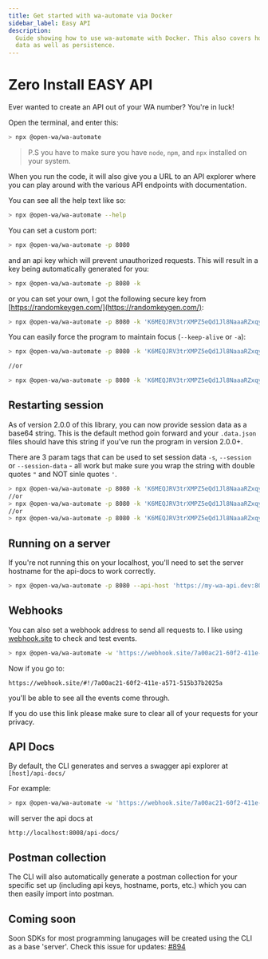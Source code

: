 ```yaml
---
title: Get started with wa-automate via Docker
sidebar_label: Easy API
description:
  Guide showing how to use wa-automate with Docker. This also covers how to import
  data as well as persistence.
---
```


# Zero Install EASY API

Ever wanted to create an API out of your WA number? You're in luck! 

Open the terminal, and enter this:

```bash
> npx @open-wa/wa-automate
```

> P.S you have to make sure you have `node`, `npm`, and `npx` installed on your system.

When you run the code, it will also give you a URL to an API explorer where you can play around with the various API endpoints with documentation.

You can see all the help text like so:

```bash
> npx @open-wa/wa-automate --help
```

You can set a custom port:

```bash
> npx @open-wa/wa-automate -p 8080
```

and an api key which will prevent unauthorized requests. This will result in a key being automatically generated for you:

```bash
> npx @open-wa/wa-automate -p 8080 -k
```

or you can set your own, I got the following secure key from [https://randomkeygen.com/](https://randomkeygen.com/):

```bash
> npx @open-wa/wa-automate -p 8080 -k 'K6MEQJRV3trXMPZ5eQd1Jl8NaaaRZxqy'
```

You can easily force the program to maintain focus (`--keep-alive` or `-a`):

```bash
> npx @open-wa/wa-automate -p 8080 -k 'K6MEQJRV3trXMPZ5eQd1Jl8NaaaRZxqy' --keep-alive

//or

> npx @open-wa/wa-automate -p 8080 -k 'K6MEQJRV3trXMPZ5eQd1Jl8NaaaRZxqy' --keep-alive
```

## Restarting session

As of version 2.0.0 of this library, you can now provide session data as a base64 string. This is the default method goin forward and your `.data.json` files should have this string if you've run the program in version 2.0.0+.

There are 3 param tags that can be used to set session data `-s`, `--session` or `--session-data` - all work but make sure you wrap the string with double quotes `"` and NOT sinle quotes `'`.

```bash
> npx @open-wa/wa-automate -p 8080 -k 'K6MEQJRV3trXMPZ5eQd1Jl8NaaaRZxqy' --session-data "eyJXQUJyb...ifQ=="
//or
> npx @open-wa/wa-automate -p 8080 -k 'K6MEQJRV3trXMPZ5eQd1Jl8NaaaRZxqy' --session "eyJXQUJyb...ifQ=="
//or
> npx @open-wa/wa-automate -p 8080 -k 'K6MEQJRV3trXMPZ5eQd1Jl8NaaaRZxqy' -s "eyJXQUJyb...ifQ=="
```

## Running on a server

If you're not running this on your localhost, you'll need to set the server hostname for the api-docs to work correctly.

```bash
> npx @open-wa/wa-automate -p 8080 --api-host 'https://my-wa-api.dev:8080'
```

## Webhooks

You can also set a webhook address to send all requests to. I like using [webhook.site](https://webhook.site/) to check and test events.

```bash
> npx @open-wa/wa-automate -w 'https://webhook.site/7a00ac21-60f2-411e-a571-515b37b2025a'
```

Now if you go to:

```http
https://webhook.site/#!/7a00ac21-60f2-411e-a571-515b37b2025a
```

 you'll be able to see all the events come through.

If you do use this link please make sure to clear all of your requests for your privacy.

## API Docs

By default, the CLI generates and serves a swagger api explorer at `[host]/api-docs/`

For example:

```bash
> npx @open-wa/wa-automate -w 'https://webhook.site/7a00ac21-60f2-411e-a571-515b37b2025a' -p 8008
```

will server the api docs at

```http
http://localhost:8008/api-docs/
```

## Postman collection

The CLI will also automatically generate a postman collection for your specific set up (including api keys, hostname, ports, etc.) which you can then easily import into postman.

## Coming soon

Soon SDKs for most programming lanugages will be created using the CLI as a base 'server'. Check this issue for updates: [#894](https://github.com/open-wa/wa-automate-nodejs/issues/894)
